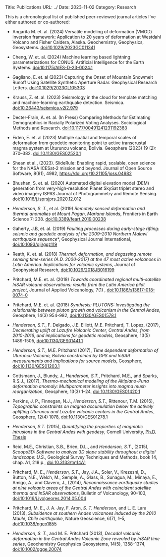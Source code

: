 Title: Publications
URL: ../
Date: 2023-11-02
Category: Research

This is a chronological list of published peer-reviewed journal articles I've either authored or co-authored:

* Angarita M. et. al. (2024) Versatile modeling of deformation (VMOD) inversion framework: Application to 20 years of deformation at Westdahl Volcano and Fisher Caldera, Alaska. Geochemistry, Geophysics, Geosystems. [doi:10.1029/2023GC011341](https://doi.org/10.1029/2023GC011341)

* Cheng, W. et. al. (2024) Machine learning based lightning parameterizations for CONUS. Artificial Intelligence for the Earth Systems. [doi:10.1175/AIES-D-23-0024.1](https://doi.org/10.1175/AIES-D-23-0024.1)

* Gagliano, E. et. al (2023) Capturing the Onset of Mountain Snowmelt Runoff Using Satellite Synthetic Aperture Radar. Geophysical Research Letters. [doi:10.1029/2023GL105303](https://doi.org/10.1029/2023GL105303)

* Krauss, Z. et. al. (2023) Seismology in the cloud for template matching and machine-learning earthquake detection. Seismica. [doi:10.26443/seismica.v2i2.979](http://dx.doi.org/10.26443/seismica.v2i2.979)

* Decter-Frain, A. et. al. (In Press) Comparing Methods for Estimating Demographics in Racially Polarized Voting Analyses. Sociological Methods and Research. [doi:10.1177/00491241231192383]([https://doi.org/10.1177/00491241231192383) 

* Eiden, E. et. al (2023) Multiple spatial and temporal scales of deformation from geodetic monitoring point to active transcrustal magma system at Uturuncu volcano, Bolivia. Geosphere (2023) 19 (2): 370–382. [doi:10.1130/GES02520.1](https://doi.org/10.1130/GES02520.1) 

* Shean et al., (2023). SlideRule: Enabling rapid, scalable, open science for the NASA ICESat-2 mission and beyond. Journal of Open Source Software, 8(81), 4982, https://doi.org/10.21105/joss.04982  

* Bhushan, S. et. al. (2020) Automated digital elevation model (DEM) generation from very-high-resolution Planet SkySat triplet stereo and video imagery ISPRS Journal of Photogrammetry and Remote Sensing. [doi:10.1016/j.isprsjprs.2020.12.012](https://doi.org/10.1016/j.isprsjprs.2020.12.012)

* *Henderson, S. T.*, et al. (2019) *Remotely sensed deformation and thermal anomalies at Mount Pagan, Mariana Islands*, Frontiers in Earth Science 7: 238. [doi:10.3389/feart.2019.00238](https://doi.org/10.3389/feart.2019.00238)

* Gaherty, J.B, et. al. (2019)  *Faulting processes during early-stage rifting: seismic and geodetic analysis of the 2009–2010 Northern Malawi earthquake sequence**, Geophysical Journal International, [doi:10.1093/gji/ggz119](https://doi.org/10.1093/gji/ggz119)

* Reath, K. et. al. (2018) *Thermal, deformation, and degassing remote sensing time-series (A.D. 2000-2017) at the 47 most active volcanoes in Latin America: Implications for volcanic systems*, Journal of Geophysical Research, [doi:10.1029/2018JB016199](https://doi.org/10.1029/2018JB016199)

* Pritchard, M.E. et. al. (2018) *Towards coordinated regional multi-satellite InSAR volcano observations: results from the Latin America pilot project*, Journal of Applied Volcanology, 7(1) , [doi:10.1186/s13617-018-0074-0](https://doi.org/10.1186/s13617-018-0074-0)

* Pritchard, M.E. et. al. (2018) *Synthesis: PLUTONS: Investigating the relationship between pluton growth and volcanism in the Central Andes*, Geosphere, 14(3) 954-982, [doi:10.1130/GES01578.1](https://doi.org/10.1130/GES01578.1)

* *Henderson, S.T.*, F. Delgado, J.E. Elliott, M.E. Pritchard, T. Lopez, (2017), *Decelerating uplift at Lazufre Volcanic Center, Central Andes, from 2010-2016, and implications for geodetic models*, Geosphere, 13(5) 1489-1505, [doi:10.1130/GES01441.1](https://doi.org/doi:10.1130/GES01441.1)

* *Henderson, S.T.*, M.E. Pritchard (2017), *Time dependent deformation of Uturuncu Volcano, Bolivia constrained by GPS and InSAR measurements and implications for source models*, Geosphere, [doi:10.1130/GES01203.1](https://doi.org/10.1130/GES01203.1)

* Gottsmann, J., Blundy, J., *Henderson, S.T.*, Pritchard, M.E., and Sparks, R.S.J., (2017), *Thermo-mechanical modeling of the Altiplano-Puna deformation anomaly: Multiparameter insights into magma mush reorganization*, Geosphere, 13(3) 1–24, [doi:10.1130/GES01420.1](https://doi.org/10.1130/GES01420.1)

* Perkins, J. P.,  Finnegan, N.J.,  *Henderson, S.T.*,  Rittenour, T.M. (2016), *Topographic constraints on magma accumulation below the actively uplifting Uturuncu and Lazufre volcanic centers in the Central Andes*, Geosphere, 12(4) 1078, [doi:10.1130/GES01278.1](https://doi.org/10.1130/GES01278.1)

*  *Henderson, S.T.* (2015), *Quantifying the properties of magmatic intrusions in the Central Andes with geodesy*, Cornell University, [Ph.D. Thesis](https://ecommons.cornell.edu/handle/1813/40724)

* Reid, M.E., Christian, S.B., Brien, D.L., and *Henderson, S.T.*, (2015), *Scoops3D: Software to analyze 3D slope stability throughout a digital landscape: U.S.*, Geological Survey Techniques and Methods, book 14, chap. A1, 218 p., [doi:10.3133/tm14A1](https://doi.org/10.3133/tm14A1)

* Pritchard, M. E., *Henderson, S.T.*, Jay, J.A., Soler, V., Krezesni, D., Button, N.E., Welch, M., Semple, A., Glass, B., Sunagua, M., Minaya, E., Amigo, A., and Clavero, J., (2014), *Reconnaissance earthquake studies at nine volcanic areas of the Central Andes with coincident satellite thermal and InSAR observations*, Bulletin of Volcanology, 90–103, [doi:10.1016/j.jvolgeores.2014.05.004](https://doi.org/10.1016/j.jvolgeores.2014.05.004)

* Pritchard, M. E., J. A. Jay, F. Aron, *S. T. Henderson*, and L. E. Lara (2013), *Subsidence at southern Andes volcanoes induced by the 2010 Maule, Chile earthquake*, Nature Geoscience, 6(7), 1–5, [doi:10.1038/ngeo1855](https://doi.org/doi:10.1038/ngeo1855)

* *Henderson, S. T.*, and M. E. Pritchard (2013), *Decadal volcanic deformation in the Central Andes Volcanic Zone revealed by InSAR time series*, Geochemistry Geophysics Geosystems, 14(5), 1358–1374, [doi:10.1002/ggge.20074](https://doi.org/10.1002/ggge.20074)
